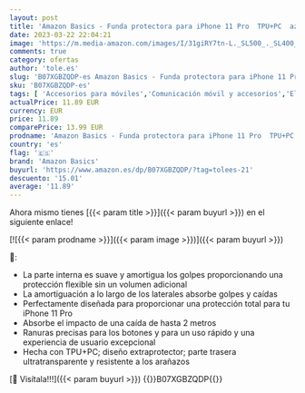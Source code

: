 ```yaml
---
layout: post
title: 'Amazon Basics - Funda protectora para iPhone 11 Pro  TPU+PC  azul   antiarañazos'
date: 2023-03-22 22:04:21
image: 'https://m.media-amazon.com/images/I/31giRY7tn-L._SL500_._SL400_.jpg'
comments: true
category: ofertas
author: 'tole.es'
slug: 'B07XGBZQDP-es Amazon Basics - Funda protectora para iPhone 11 Pro TPU+PC...'
sku: 'B07XGBZQDP-es'
tags: [ 'Accesorios para móviles','Comunicación móvil y accesorios','Electrónica','Fundas y carcasas para teléfonos móviles','amazon basics','iphone','🇪🇸', ]
actualPrice: 11.89 EUR
currency: EUR
price: 11.89
comparePrice: 13.99 EUR
prodname: 'Amazon Basics - Funda protectora para iPhone 11 Pro  TPU+PC  azul   antiarañazos'
country: 'es'
flag: '🇪🇸'
brand: 'Amazon Basics'
buyurl: 'https://www.amazon.es/dp/B07XGBZQDP/?tag=tolees-21'
descuento: '15.01'
average: '11.89'
---
```


Ahora mismo tienes [{{< param title >}}]({{< param buyurl >}}) en el siguiente enlace!

[![{{< param prodname >}}]({{< param image >}})]({{< param buyurl >}})

🔎:

- La parte interna es suave y amortigua los golpes proporcionando una protección flexible sin un volumen adicional
- La amortiguación a lo largo de los laterales absorbe golpes y caídas
- Perfectamente diseñada para proporcionar una protección total para tu iPhone 11 Pro
- Absorbe el impacto de una caída de hasta 2 metros
- Ranuras precisas para los botones y para un uso rápido y una experiencia de usuario excepcional
- Hecha con TPU+PC; diseño extraprotector; parte trasera ultratransparente y resistente a los arañazos

[🛒 Visítala!!!]({{< param buyurl >}})
{{<world>}}B07XGBZQDP{{</world>}}
